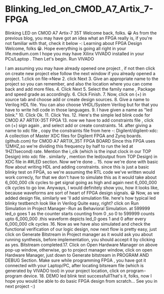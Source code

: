 # Blinking_led_on_CMOD_A7_Artix_7-FPGA
Blinking LED on CMOD A7 Artix-7 35T
Welcome back, folks. 😀
As from the previous blog, you may have got an idea what an FPGA really is, if you're not familiar with that, check it below -:
Learning about FPGA Design
Welcome, folks 😀. Hope everything is going all right in your life.medium.com
I hope you may have Xilinx VIVADO installed in your PCs/Laptop .
Then Let's begin.
Run VIVADO

I am assuming you may have already opened one project , if not then click on create new project
else
follow the next window if you already opened a project.
1.click on file->New
2. click Next
3. Give an appropriate name to the project so you can remember, and also the location where you can come back and add more files.
4. Click Next
5. Select the family name , Package and speed grade as accordingly.
6. Click Finish.
7. Now, click on (+) in source tab and choose add or create design sources.
8. Give a name to Verilog HDL file. You can also choose VHDL/System Verilog but for that you have to write hdl code in those languages.
9. I have given a name as "led blink."
10. Click Ok.
11. Click Yes.
12. Here's the simple led blink code for CMOD A7 ARTIX-35T FPGA
13. now we have to add constraints file , click on (+) sign again , and select add or create constraints.
14. after giving a name to xdc file , copy the constraints file from here -:
Digilent/digilent-xdc: A collection of Master XDC files for Digilent FPGA and Zynq boards. (github.com)
for CMOD A7 ARTIX_35T FPGA BOARD
Since this FPGA uses 12MHZ,so we're dividing this frequency by half to run the led at 1HZ(1second) rate.
Mention the i_clk (which is the input clock in our TOP Design) into xdc file .
similarly , mention the led(output from TOP Design) in XDC file in ##LED section.
Now we're done ..
15. now we're done with basic flow about writing HDL and adding constraints.
since this is just a basic blinky test on FPGA, so we're assuming the RTL code we've written would work correcly, for that we don't have to simulate this as it would take about 6_000_000 clk cycles to get signal going as high and again next 6_000_000 clk cycles to go low.
Anyways, I would definitely show you, how it looks like, because waveforms are sort of heart of FPGA design signals. 😀
Now, as we added design file, similarly we 'll add simulation file.
here's how typical led blinky testbench look like in Verilog
Quite easy, right?
click on Run Simulation in Project Manager - Run as Behavioral Simulation.
at 599999 led_o goes 1 as the counter starts counting from 0 ,so 0 to 599999 counts upto 6_000_000 .this waveform depicts led_0 goes 1 and 0 after every 6_000_000 clk cycles .16. Now as we have also simulated and check the functional verification of our logic design, now next flow is pretty easy, just click on Generate Bitstream in Project manager as it would ask you about running synthesis, before implementation, you should accept it by clicking as yes.
Bitstream completed.17. Click on Open Hardware Manager on above pop-up window, otherwise, go to project manager window, click on open Hardware Manager, just down to Generate bitstream in PROGRAM AND DEBUG Section.
Make sure while programming FPGA , you have got it connected with your Laptop/PC, after locating bitsream file (which is generated by VIVADO tool) in your project location, click on program - program device.
18. DEMO
led blink test successfullThat's it, folks, now I hope you would be able to do basic FPGA design from scratch...
See you in next project -:)

